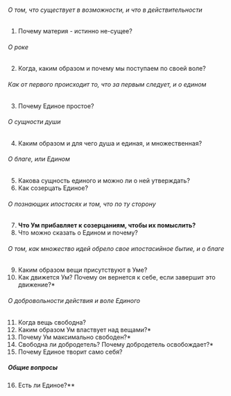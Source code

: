 ###### О том, что существует в возможности, и что в действительности 
1. Почему материя - истинно не-сущее?
###### О роке
2. Когда, каким образом и почему мы поступаем по своей воле?
###### Как от первого происходит то, что за первым следует, и о едином
3. Почему Единое простое?
###### О сущности души
4. Каким образом и для чего душа и единая, и множественная?
###### О благе, или Едином
5. Какова сущность единого и можно ли о ней утверждать?
6. Как созерцать Единое?
###### О познающих ипостасях и том, что по ту сторону
7. **Что Ум прибавляет к созерцаниям, чтобы их помыслить?**
8. Что можно сказать о Едином и почему?
###### О том, как множество идей обрело свое ипостасийное бытие, и о благе
9. Каким образом вещи присутствуют в Уме?
10. Как движется Ум? Почему он вернется к себе, если завершит это движение?*
###### О добровольности действия и воле Единого
11. Когда вещь свободна?
12. Каким образом Ум властвует над вещами?*
13. Почему Ум максимально свободен?*
14. Свободна ли добродетель? Почему добродетель освобождает?*
15. Почему Единое творит само себя?
##### Общие вопросы
16. Есть ли Единое?**